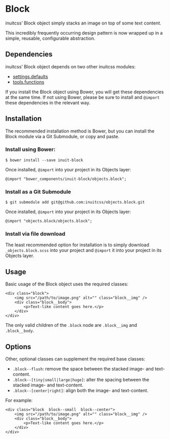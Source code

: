 # Block

inuitcss’ Block object simply stacks an image on top of some text content.

This incredibly frequently occurring design pattern is now wrapped up in a
simple, reusable, configurable abstraction.

## Dependencies

inuitcss’ Block object depends on two other inuitcss modules:

* [settings.defaults](https://github.com/inuitcss/settings.defaults)
* [tools.functions](https://github.com/inuitcss/tools.functions)

If you install the Block object using Bower, you will get these dependencies at
the same time. If not using Bower, please be sure to install and `@import` these
dependencies in the relevant way.

## Installation

The recommended installation method is Bower, but you can install the Block
module via a Git Submodule, or copy and paste.

### Install using Bower:

    $ bower install --save inuit-block

Once installed, `@import` into your project in its Objects layer:

    @import "bower_components/inuit-block/objects.block";

### Install as a Git Submodule

    $ git submodule add git@github.com:inuitcss/objects.block.git

Once installed, `@import` into your project in its Objects layer:

    @import "objects.block/objects.block";

### Install via file download

The least recommended option for installation is to simply download
`_objects.block.scss` into your project and `@import` it into your project in
its Objects layer.

## Usage

Basic usage of the Block object uses the required classes:

    <div class="block">
        <img src="/path/to/image.png" alt="" class="block__img" />
        <div class="block__body">
            <p>Text-like content goes here.</p>
        </div>
    </div>

The only valid children of the `.block` node are `.block__img` and
`.block__body`.

## Options

Other, optional classes can supplement the required base classes:

* `.block--flush`: remove the space between the stacked image- and text-content.
* `.block--[tiny|small|large|huge]`: alter the spacing between the stacked
  image- and text-content.
* `.block--[center|right]`: align both the image- and text-content.

For example:

    <div class="block  block--small  block--center">
        <img src="/path/to/image.png" alt="" class="block__img" />
        <div class="block__body">
            <p>Text-like content goes here.</p>
        </div>
    </div>
